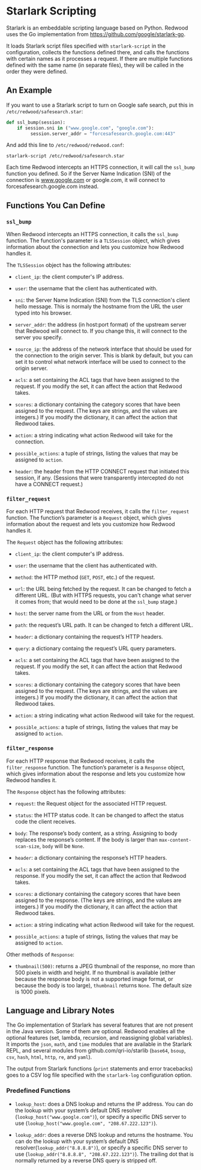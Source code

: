 # Starlark Scripting

Starlark is an embeddable scripting language based on Python.
Redwood uses the Go implementation from https://github.com/google/starlark-go.

It loads Starlark script files specified with `starlark-script` in the configuration,
collects the functions defined there, 
and calls the functions with certain names as it processes a request.
If there are multiple functions defined with the same name (in separate files),
they will be called in the order they were defined.

## An Example

If you want to use a Starlark script to turn on Google safe search,
put this in `/etc/redwood/safesearch.star`:

```python
def ssl_bump(session):
    if session.sni in ("www.google.com", "google.com"):
         session.server_addr = "forcesafesearch.google.com:443"
```

And add this line to `/etc/redwood/redwood.conf`:

    starlark-script /etc/redwood/safesearch.star

Each time Redwood intercepts an HTTPS connection, 
it will call the `ssl_bump` function you defined.
So if the Server Name Indication (SNI) of the connection is www.google.com or google.com,
it will connect to forcesafesearch.google.com instead.

## Functions You Can Define

### `ssl_bump`

When Redwood intercepts an HTTPS connection, it calls the `ssl_bump` function.
The function's parameter is a `TLSSession` object, 
which gives information about the connection and lets you customize how Redwood handles it.

The `TLSSession` object has the following attributes:

- `client_ip`: the client computer's IP address.

- `user`: the username that the client has authenticated with.

- `sni`: the Server Name Indication (SNI) from the TLS connection's client hello message.
  This is normaly the hostname from the URL the user typed into his browser.

- `server_addr`: the address (in host:port format) of the upstream server that Redwood will connect to.
  If you change this, it will connect to the server you specify.

- `source_ip`: the address of the network interface that should be used for the connection to the origin server.
  This is blank by default, but you can set it to control what network interface will 
  be used to connect to the origin server.

- `acls`: a set containing the ACL tags that have been assigned to the request. 
  If you modify the set, it can affect the action that Redwood takes.

- `scores`: a dictionary containing the category scores that have been assigned to the request.
  (The keys are strings, and the values are integers.)
  If you modify the dictionary, it can affect the action that Redwood takes.

- `action`: a string indicating what action Redwood will take for the connection.

- `possible_actions`: a tuple of strings, listing the values that may be assigned to `action`.

- `header`: the header from the HTTP CONNECT request that initiated this session, if any.
  (Sessions that were transparently intercepted do not have a CONNECT request.)

### `filter_request`

For each HTTP request that Redwood receives, it calls the `filter_request` function.
The function’s parameter is a `Request` object,
which gives information about the request and lets you customize how Redwood handles it.

The `Request` object has the following attributes:

- `client_ip`: the client computer's IP address.

- `user`: the username that the client has authenticated with.

- `method`: the HTTP method (`GET`, `POST`, etc.) of the request.

- `url`: the URL being fetched by the request.
  It can be changed to fetch a different URL.
  (But with HTTPS requests, you can't change what server it comes from;
  that would need to be done at the `ssl_bump` stage.)

- `host`: the server name from the URL or from the `Host` header.

- `path`: the request’s URL path. It can be changed to fetch a different URL.

- `header`: a dictionary containing the request’s HTTP headers.

- `query`: a dictionary containg the request’s URL query parameters.

- `acls`: a set containing the ACL tags that have been assigned to the request. 
  If you modify the set, it can affect the action that Redwood takes.

- `scores`: a dictionary containing the category scores that have been assigned to the request.
  (The keys are strings, and the values are integers.)
  If you modify the dictionary, it can affect the action that Redwood takes.

- `action`: a string indicating what action Redwood will take for the request.

- `possible_actions`: a tuple of strings, listing the values that may be assigned to `action`.

### `filter_response`

For each HTTP response that Redwood receives, it calls the `filter_response` function.
The function’s parameter is a `Response` object,
which gives information about the response and lets you customize how Redwood handles it.

The `Response` object has the following attributes:

- `request`: the Request object for the associated HTTP request.

- `status`: the HTTP status code.
  It can be changed to affect the status code the client receives.

- `body`: The response’s body content, as a string. Assigning to body replaces the
  response’s content. If the body is larger than `max-content-scan-size`, `body` will be `None`.

- `header`: a dictionary containing the response’s HTTP headers.

- `acls`: a set containing the ACL tags that have been assigned to the response.
  If you modify the set, it can affect the action that Redwood takes.

- `scores`: a dictionary containing the category scores that have been assigned to the response.
  (The keys are strings, and the values are integers.)
  If you modify the dictionary, it can affect the action that Redwood takes.

- `action`: a string indicating what action Redwood will take for the request.

- `possible_actions`: a tuple of strings, listing the values that may be assigned to `action`.

Other methods of `Response`:

- `thumbnail(500)`: returns a JPEG thumbnail of the response, no more than 500 pixels in width and height.
  If no thumbnail is available (either because the response body is not a supported image format,
  or because the body is too large), `thumbnail` returns `None`.
  The default size is 1000 pixels.

## Language and Library Notes

The Go implementation of Starlark has several features that are not present in the Java version.
Some of them are optional.
Redwood enables all the optional features (set, lambda, recursion, and reassigning global variables).
It imports the `json`, `math`, and `time` modules that are available in the Starlark REPL,
and several modules from github.com/qri-io/starlib (`base64`, `bsoup`, `csv`, `hash`, `html`, `http`, `re`, and `yaml`).

The output from Starlark functions (`print` statements and error tracebacks)
goes to a CSV log file specified with the `starlark-log` configuration option.

### Predefined Functions

- `lookup_host`: does a DNS lookup and returns the IP address.
  You can do the lookup with your system’s default DNS resolver (`lookup_host("www.google.com")`),
  or specify a specific DNS server to use (`lookup_host("www.google.com", "208.67.222.123")`).

- `lookup_addr`: does a reverse DNS lookup and returns the hostname.
  You can do the lookup with your system’s default DNS resolver(`lookup_addr("8.8.8.8")`),
  or specify a specific DNS server to use (`lookup_addr("8.8.8.8", "208.67.222.123")`).
  The trailing dot that is normally returned by a reverse DNS query is stripped off.
